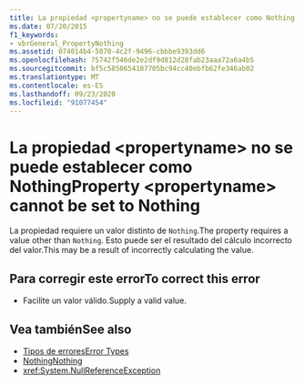 ```yaml
---
title: La propiedad <propertyname> no se puede establecer como Nothing
ms.date: 07/20/2015
f1_keywords:
- vbrGeneral_PropertyNothing
ms.assetid: 074014b4-5070-4c2f-9496-cbbbe9393dd6
ms.openlocfilehash: 75742f546de2e2df9d812d28fab23aaa72a6a4b5
ms.sourcegitcommit: bf5c5850654187705bc94cc40ebfb62fe346ab02
ms.translationtype: MT
ms.contentlocale: es-ES
ms.lasthandoff: 09/23/2020
ms.locfileid: "91077454"
---
```

# <a name="property-propertyname-cannot-be-set-to-nothing"></a><span data-ttu-id="33203-102">La propiedad \<propertyname> no se puede establecer como Nothing</span><span class="sxs-lookup"><span data-stu-id="33203-102">Property \<propertyname> cannot be set to Nothing</span></span>

<span data-ttu-id="33203-103">La propiedad requiere un valor distinto de `Nothing`.</span><span class="sxs-lookup"><span data-stu-id="33203-103">The property requires a value other than `Nothing`.</span></span> <span data-ttu-id="33203-104">Esto puede ser el resultado del cálculo incorrecto del valor.</span><span class="sxs-lookup"><span data-stu-id="33203-104">This may be a result of incorrectly calculating the value.</span></span>  
  
## <a name="to-correct-this-error"></a><span data-ttu-id="33203-105">Para corregir este error</span><span class="sxs-lookup"><span data-stu-id="33203-105">To correct this error</span></span>  
  
- <span data-ttu-id="33203-106">Facilite un valor válido.</span><span class="sxs-lookup"><span data-stu-id="33203-106">Supply a valid value.</span></span>  
  
## <a name="see-also"></a><span data-ttu-id="33203-107">Vea también</span><span class="sxs-lookup"><span data-stu-id="33203-107">See also</span></span>

- [<span data-ttu-id="33203-108">Tipos de errores</span><span class="sxs-lookup"><span data-stu-id="33203-108">Error Types</span></span>](../programming-guide/language-features/error-types.md)
- [<span data-ttu-id="33203-109">Nothing</span><span class="sxs-lookup"><span data-stu-id="33203-109">Nothing</span></span>](../language-reference/nothing.md)
- <xref:System.NullReferenceException>
